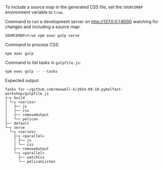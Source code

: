 <!-- vim: set filetype=markdown.htmlCommentNoSpell.cog : -->

To include a source map in the generated CSS file, set the `SOURCEMAP`
environment variable to `true`.

Command to run a development server on <http://127.0.0.1:8000> watching for
changes and including a source map:

    SOURCEMAP=true npm exec gulp serve

Command to process CSS:

    npm exec gulp

Command to list tasks in `gulpfile.js`:

    npm exec gulp -- --tasks

Expected output:

<!--
[[[cog
from subprocess import run
completed = run(["npm", "exec", "gulp", "--", "--tasks"], capture_output=True, check=True)
cog.outl("\n```\n"+completed.stdout.decode()+"```\n")
]]] -->

```
Tasks for ~/github.com/maxwell-k/2024-09-18-pybelfast-workshop/gulpfile.js
├─┬ build
│ └─┬ <series>
│   ├── js
│   ├── css
│   ├── removeOutput
│   └── pelican
├── default
└─┬ serve
  └─┬ <series>
    ├─┬ <parallel>
    │ ├── js
    │ └── css
    ├── removeOutput
    └─┬ <parallel>
      ├── watchCss
      └── pelicanListen
```

<!-- [[[end]]] -->
